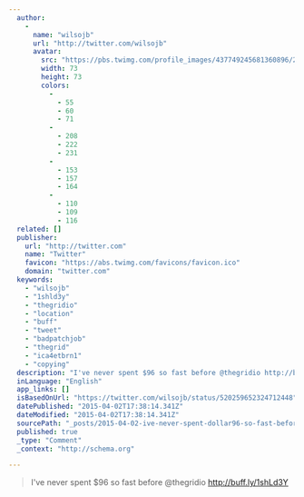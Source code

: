 ```yaml
---
  author: 
    - 
      name: "wilsojb"
      url: "http://twitter.com/wilsojb"
      avatar: 
        src: "https://pbs.twimg.com/profile_images/437749245681360896/2T1cWr7c_bigger.jpeg"
        width: 73
        height: 73
        colors: 
          - 
            - 55
            - 60
            - 71
          - 
            - 208
            - 222
            - 231
          - 
            - 153
            - 157
            - 164
          - 
            - 110
            - 109
            - 116
  related: []
  publisher: 
    url: "http://twitter.com"
    name: "Twitter"
    favicon: "https://abs.twimg.com/favicons/favicon.ico"
    domain: "twitter.com"
  keywords: 
    - "wilsojb"
    - "1shld3y"
    - "thegridio"
    - "location"
    - "buff"
    - "tweet"
    - "badpatchjob"
    - "thegrid"
    - "ica4etbrn1"
    - "copying"
  description: "I've never spent $96 so fast before @thegridio http://buff.ly/1shLd3Y"
  inLanguage: "English"
  app_links: []
  isBasedOnUrl: "https://twitter.com/wilsojb/status/520259652324712448"
  datePublished: "2015-04-02T17:38:14.341Z"
  dateModified: "2015-04-02T17:38:14.341Z"
  sourcePath: "_posts/2015-04-02-ive-never-spent-dollar96-so-fast-before-thegridio-httpbuffl.md"
  published: true
  _type: "Comment"
  _context: "http://schema.org"

---
```

> I've never spent $96 so fast before @thegridio http://buff.ly/1shLd3Y